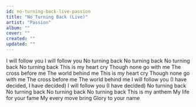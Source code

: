 ```yaml
---
id: no-turning-back-live-passion
title: "No Turning Back (Live)"
artist: "Passion"
album: ""
cover: ""
created: ""
updated: ""
---
```


I will follow you
I will follow you
No turning back
No turning back
No turning back
No turning back
This is my heart cry
Though none go with me
The cross before me
The world behind me
This is my heart cry
Though none go with me
The cross before me
The world behind me
I will follow you (I have decided, I have decided)
I will follow you (I have decided)
No turning back
No turning back
No turning back
No turning back
This is my anthem
My life for your fame
My every move bring
Glory to your name